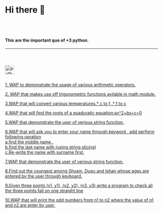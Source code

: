 # Hi there 👋
<br clear="both">

#

<h4 align="left">This are the important que of +3 python.</h4>
<hr>

<br>

###


###

<div align="left">
  <img src="https://cdn.jsdelivr.net/gh/devicons/devicon/icons/python/python-original.svg" height="30" alt="python logo"  />
  <img width="12" />
</div> 

###
[1. WAP to demonstrate the usage of various arithmetic operators.](/program/py/py1.py)

[2. WAP that makes use off trigonometric functions avilable in math module.](/program/py/py2.py)

[3.WAP that will convert various temperatures.* c to f .* f to c](/program/py/py3.py)

[4.WAP that will find the roots of a quaduratic equation:ax^2+bx+c=0](/program/py/py4.py)

[5.WAP that demonstrate the user of verious string function.](/program/py/py5.py)

[6.WAP that will ask you to enter your name through keyword , add perform following opration <br> a.find the middle name .<br>b.find the last name with (using string slicing) <br> c.Re-write the name with surname first.](/program/py/py6.py)

[7.WAP that demonstrate the user of verious string function.](/program/py/py7.py)

[8.Find out the youngest among Shyam, Dugu and Ishan whose ages are entered by the user through keyboard.](/program/py/py8.py)

[9.Given three points (x1, y1), (x2, y2), (x3, y3),write a program to check all the three points fall on one straight line ](/program/py9.py)

[10.WAP that will print the odd numbers from n1 to n2 where the value of n1 and n2 are enter by user.](/program/py10.py)
###
###